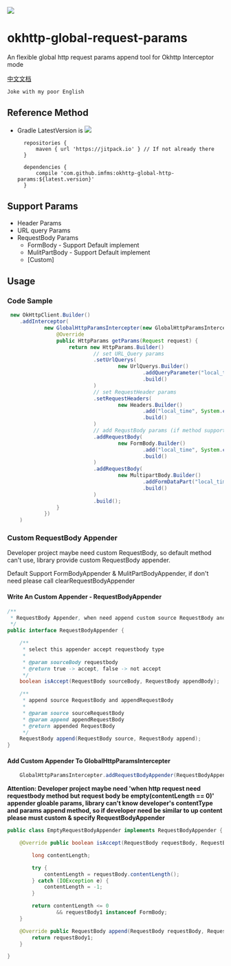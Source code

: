 [![](https://jitpack.io/v/imfms/okhttp-global-http-params.svg)](https://jitpack.io/#imfms/okhttp-global-http-params)


# okhttp-global-request-params

An flexible global http request params append tool for Okhttp Interceptor mode

[中文文档](README_CN.md)

`Joke with my poor English`

## Reference Method

- Gradle LatestVersion is [![](https://jitpack.io/v/imfms/okhttp-global-http-params.svg)](https://jitpack.io/#imfms/okhttp-global-http-params)


        repositories {
            maven { url 'https://jitpack.io' } // If not already there
        }
        
        dependencies {
            compile 'com.github.imfms:okhttp-global-http-params:${latest.version}'
        }

## Support Params

- Header Params
- URL query Params
- RequestBody Params
    - FormBody - Support Default implement
    - MulitPartBody - Support Default implement
    - [Custom]
    
## Usage

### Code Sample

~~~java
 new OkHttpClient.Builder()
    .addInterceptor(
            new GlobalHttpParamsIntercepter(new GlobalHttpParamsIntercepter.OnNeedHttpParams() {
                @Override
                public HttpParams getParams(Request request) {
                    return new HttpParams.Builder()
                            // set URL_Query params
                            .setUrlQuerys(
                                    new UrlQuerys.Builder()
                                            .addQueryParameter("local_time", System.currentTimeMillis() + "")
                                            .build()
                            )
                            // set RequestHeader params
                            .setRequestHeaders(
                                    new Headers.Builder()
                                            .add("local_time", System.currentTimeMillis() + "")
                                            .build()
                            )
                            // add RequstBody params (if method support requestbody)
                            .addRequestBody(
                                    new FormBody.Builder()
                                            .add("local_time", System.currentTimeMillis() + "")
                                            .build()
                            )
                            .addRequestBody(
                                    new MultipartBody.Builder()
                                            .addFormDataPart("local_time", System.currentTimeMillis() + "")
                                            .build()
                            )
                            .build();
                }
            })
    )
~~~


### Custom RequestBody Appender

Developer project maybe need custom RequestBody, so default method can't use, library provide custom RequestBody appender.

Default Support FormBodyAppender & MulitPartBodyAppender, if don't need please call clearRequestBodyAppender

#### Write An Custom Appender - RequestBodyAppender
~~~java
/**
 * RequestBody Appender, when need append custom source RequestBody and append RequestBody
 */
public interface RequestBodyAppender {

    /**
     * select this appender accept requestbody type
     *
     * @param sourceBody requestbody
     * @return true -> accept, false -> not accept
     */
    boolean isAccept(RequestBody sourceBody, RequestBody appendBody);

    /**
     * append source RequestBody and appendRequestBody
     *
     * @param source sourceRequestBody
     * @param append appendRequestBody
     * @return appended RequestBody
     */
    RequestBody append(RequestBody source, RequestBody append);
}
~~~

#### Add Custom Appender To GlobalHttpParamsIntercepter
~~~java
    GlobalHttpParamsIntercepter.addRequestBodyAppender(RequestBodyAppender appender);
~~~

**Attention: Developer project maybe need 'when http request need requestbody method but request body be empty(contentLength == 0)' appender gloable params, library can't know developer's contentType and params append method, so if developer need be similar to up content please must custom & specify RequestBodyAppender**

~~~java
public class EmptyRequestBodyAppender implements RequestBodyAppender {

    @Override public boolean isAccept(RequestBody requestBody, RequestBody requestBody1) {

        long contentLength;

        try {
            contentLength = requestBody.contentLength();
        } catch (IOException e) {
            contentLength = -1;
        }

        return contentLength <= 0
                && requestBody1 instanceof FormBody;
    }

    @Override public RequestBody append(RequestBody requestBody, RequestBody requestBody1) {
        return requestBody1;
    }

}
~~~